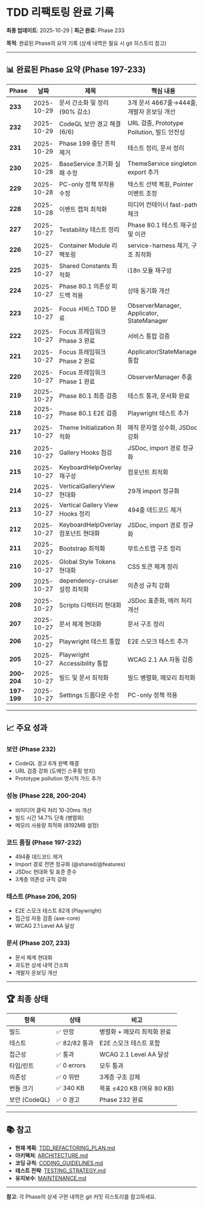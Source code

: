 # TDD 리팩토링 완료 기록

**최종 업데이트**: 2025-10-29 | **최근 완료**: Phase 233

**목적**: 완료된 Phase의 요약 기록 (상세 내역은 필요 시 git 히스토리 참고)

---

## 📊 완료된 Phase 요약 (Phase 197-233)

| Phase       | 날짜       | 제목                                | 핵심 내용                                  |
| ----------- | ---------- | ----------------------------------- | ------------------------------------------ |
| **233**     | 2025-10-29 | 문서 간소화 및 정리 (90% 감소)      | 3개 문서 4667줄→444줄, 개발자 온보딩 개선  |
| **232**     | 2025-10-29 | CodeQL 보안 경고 해결 (6/6)         | URL 검증, Prototype Pollution, 빌드 안전성 |
| **231**     | 2025-10-29 | Phase 199 중단 흔적 제거            | 테스트 정리, 문서 정리                     |
| **230**     | 2025-10-28 | BaseService 초기화 실패 수정        | ThemeService singleton export 추가         |
| **229**     | 2025-10-28 | PC-only 정책 부작용 수정            | 텍스트 선택 복원, Pointer 이벤트 조정      |
| **228**     | 2025-10-28 | 이벤트 캡처 최적화                  | 미디어 컨테이너 fast-path 체크             |
| **227**     | 2025-10-27 | Testability 테스트 정리             | Phase 80.1 테스트 재구성 및 이관           |
| **226**     | 2025-10-27 | Container Module 리팩토링           | service-harness 제거, 구조 최적화          |
| **225**     | 2025-10-27 | Shared Constants 최적화             | i18n 모듈 재구성                           |
| **224**     | 2025-10-27 | Phase 80.1 의존성 피드백 적용       | 상태 동기화 개선                           |
| **223**     | 2025-10-27 | Focus 서비스 TDD 완료               | ObserverManager, Applicator, StateManager  |
| **222**     | 2025-10-27 | Focus 프레임워크 Phase 3 완료       | 서비스 통합 검증                           |
| **221**     | 2025-10-27 | Focus 프레임워크 Phase 2 완료       | Applicator/StateManager 통합               |
| **220**     | 2025-10-27 | Focus 프레임워크 Phase 1 완료       | ObserverManager 추출                       |
| **219**     | 2025-10-27 | Phase 80.1 최종 검증                | 테스트 통과, 문서화 완료                   |
| **218**     | 2025-10-27 | Phase 80.1 E2E 검증                 | Playwright 테스트 추가                     |
| **217**     | 2025-10-27 | Theme Initialization 최적화         | 매직 문자열 상수화, JSDoc 강화             |
| **216**     | 2025-10-27 | Gallery Hooks 점검                  | JSDoc, import 경로 정규화                  |
| **215**     | 2025-10-27 | KeyboardHelpOverlay 재구성          | 컴포넌트 최적화                            |
| **214**     | 2025-10-27 | VerticalGalleryView 현대화          | 29개 import 정규화                         |
| **213**     | 2025-10-27 | Vertical Gallery View Hooks 정리    | 494줄 데드코드 제거                        |
| **212**     | 2025-10-27 | KeyboardHelpOverlay 컴포넌트 현대화 | JSDoc, import 경로 정규화                  |
| **211**     | 2025-10-27 | Bootstrap 최적화                    | 부트스트랩 구조 정리                       |
| **210**     | 2025-10-27 | Global Style Tokens 현대화          | CSS 토큰 체계 정리                         |
| **209**     | 2025-10-27 | dependency-cruiser 설정 최적화      | 의존성 규칙 강화                           |
| **208**     | 2025-10-27 | Scripts 디렉터리 현대화             | JSDoc 표준화, 에러 처리 개선               |
| **207**     | 2025-10-27 | 문서 체계 현대화                    | 문서 구조 정리                             |
| **206**     | 2025-10-27 | Playwright 테스트 통합              | E2E 스모크 테스트 추가                     |
| **205**     | 2025-10-27 | Playwright Accessibility 통합       | WCAG 2.1 AA 자동 검증                      |
| **200-204** | 2025-10-27 | 빌드 및 문서 최적화                 | 빌드 병렬화, 메모리 최적화                 |
| **197-199** | 2025-10-27 | Settings 드롭다운 수정              | PC-only 정책 적용                          |

---

## 📈 주요 성과

### 보안 (Phase 232)

- CodeQL 경고 6개 완벽 해결
- URL 검증 강화 (도메인 스푸핑 방지)
- Prototype pollution 명시적 가드 추가

### 성능 (Phase 228, 200-204)

- 비미디어 클릭 처리 10-20ms 개선
- 빌드 시간 14.7% 단축 (병렬화)
- 메모리 사용량 최적화 (8192MB 설정)

### 코드 품질 (Phase 197-232)

- 494줄 데드코드 제거
- Import 경로 전면 정규화 (@shared/@features)
- JSDoc 현대화 및 표준 준수
- 3계층 의존성 규칙 강화

### 테스트 (Phase 206, 205)

- E2E 스모크 테스트 82개 (Playwright)
- 접근성 자동 검증 (axe-core)
- WCAG 2.1 Level AA 달성

### 문서 (Phase 207, 233)

- 문서 체계 현대화
- 과도한 상세 내역 간소화
- 개발자 온보딩 개선

---

## 🏆 최종 상태

| 항목          | 상태          | 비고                        |
| ------------- | ------------- | --------------------------- |
| 빌드          | ✅ 안정       | 병렬화 + 메모리 최적화 완료 |
| 테스트        | ✅ 82/82 통과 | E2E 스모크 테스트 포함      |
| 접근성        | ✅ 통과       | WCAG 2.1 Level AA 달성      |
| 타입/린트     | ✅ 0 errors   | 모두 통과                   |
| 의존성        | ✅ 0 위반     | 3계층 구조 강제             |
| 번들 크기     | ✅ 340 KB     | 목표 ≤420 KB (여유 80 KB)   |
| 보안 (CodeQL) | ✅ 0 경고     | Phase 232 완료              |

---

## 📚 참고

- **현재 계획**: [TDD_REFACTORING_PLAN.md](./TDD_REFACTORING_PLAN.md)
- **아키텍처**: [ARCHITECTURE.md](./ARCHITECTURE.md)
- **코딩 규칙**: [CODING_GUIDELINES.md](./CODING_GUIDELINES.md)
- **테스트 전략**: [TESTING_STRATEGY.md](./TESTING_STRATEGY.md)
- **유지보수**: [MAINTENANCE.md](./MAINTENANCE.md)

---

**참고**: 각 Phase의 상세 구현 내역은 git 커밋 히스토리를 참고하세요.
